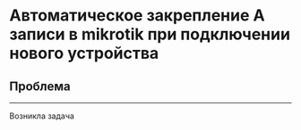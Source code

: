 # Автоматическое закрепление A записи в mikrotik при подключении нового устройства

## Проблема

---
Возникла задача
